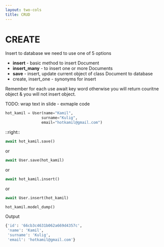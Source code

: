 ```yaml
---
layout: two-cols
title: CRUD
---
```

# CREATE

<v-clicks depth="2">

Insert to database we need to use one of 5 options

* **insert** - basic method to insert Document
* **insert_many** - to insert one or more Documents
* **save** - insert, update current object of class Document to database
* create, insert_one - synonyms for insert 

Remember for each use await key word otherwise you will return couritne object & you will not insert object.

TODO: wrap text in slide - exmaple code

```python
hot_kamil = User(name="Kamil", 
                surname="Kulig", 
                email="hotkamil@gmail.com")
```

</v-clicks>

::right::

<v-clicks>



```python
await hot_kamil.save()
```

or 

```python
await User.save(hot_kamil)
```

or

```python
await hot_kamil.insert()
```

or

```python
await User.insert(hot_kamil)
```

```python
hot_kamil.model_dump()
```

Output
```python 
{'id': '66cb3c4631b062a669d4357c',
 'name': 'Kamil',
 'surname': 'Kulig',
 'email': 'hotkamil@gmail.com'}
```
</v-clicks>
